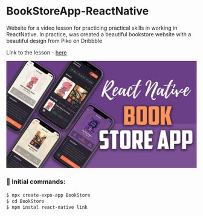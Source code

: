 # BookStoreApp-ReactNative

<p>Website for a video lesson for practicing practical skills in working in ReactNative. 
In practice, was created a beautiful bookstore website with a beautiful design from Piko on Dribbble</p>

<p>Link to the lesson - <a href="https://www.youtube.com/watch?v=PEI38Pa8ZYM&list=PLS1akX7gZoxEjaZKrEoiIF-uZLj_m2vqh&index=9">here</a></p>

![Alt text](image.png)

<h3>🌠 Initial commands:</h3>

~~~
$ npx create-expo-app BookStore
$ cd BookStore
$ npm instal react-native link
~~~

